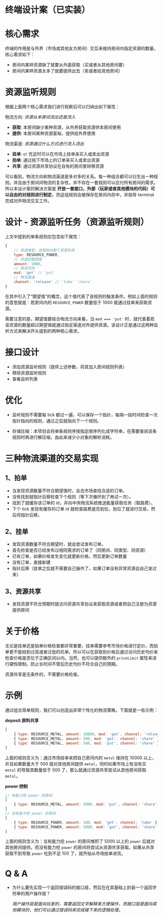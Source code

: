 # 终端设计案（已实装）

# 核心需求

终端的作用是与外界（市场或其他友方房间）交互来维持房间内指定资源的数量。核心需求如下：

- 房间内某样资源缺了就要从外面获取（买或者从其他房间要）
- 房间内某样资源太多了就要提供出去（卖或者给其他房间）

# 资源监听规则

根据上面两个核心需求我们进行观察后可以归纳出如下属性：

物流方向: *资源从本房间流出还是流入*

- **获取**: 本房间缺少某种资源，从外界获取资源供本房间使用
- **提供**: 本房间某种资源富裕，提供给外界使用

物流渠道: *资源通过什么方式进行流入流出*

- **挂单**: cr 充足时可以在市场上挂单来买入或卖出资源
- **拍单**: 通过拍下市场上的订单来买入或卖出资源
- **共享**: 通过资源共享协议在自有的房间里转移资源

可以看到，物流方向和物流渠道是多对多的关系。每一种组合都可以衍生出一种规则。并且由于房间间物流的复杂性，并不存在一套规则可以应付所有房间的需求。所以本设计案的解决方案是 **开放一套接口，外部（玩家或者其他模块的代码）可以自由的对规则进行制定**，而这组规则会被保存在房间内存中，并指导 terminal 完成对外物流交互工作。

# 设计 - 资源监听任务（资源监听规则）

上文中提到的单条规则应包含如下属性：

```js
{
    // 资源类型，该规则对那个资源生效
    type: RESOURCE_POWER,
    // 资源的期望值
    amount: 1000,
    // 物流方向
    mod: 'get' // 'put'
    // 物流渠道
    channel: 'release' // 'take' 'share'
}
```

在其中引入了“期望值”的概念，这个值代表了该规则的触发条件。例如上面的规则的意思就是：若房间内的 `RESOURCE_POWER` 数量低于 1000 就通过挂单来获取资源。

需要注意的是，期望值要结合物流方向来看，当 `mod === 'put'` 时，就代表着若该资源的数量超过期望值就通过指定渠道对外提供资源。该设计正是通过这两种监听方式来解决开头提到的两种核心需求。

# 接口设计

- 添加资源监听规则（提供上述参数，将其加入房间规则列表）
- 移除资源监听规则
- 查看监听列表

# 优化

- 监听规则不需要每 tick 都过一遍，可以保存一个指针，每隔一段时间检查一次指针指向的规则，通过之后就指向下一个规则。

- 存储压缩：本项目会将单条规则序按指定顺序列化成字符串，在需要查阅该条规则时再进行解压缩，由此来减少小对象的解析消耗。

# 三种物流渠道的交易实现

## 1、拍单

- 当发现资源数量不符合期望值时，会去市场查找合适的订单。
- 没有找到就指针后移检查下个规则（等下次循环到了再试一次）。
- 找到了就缓存该订单的 id，并向中央物流系统推送能量获取任务（取路费）。
- 下个 tick 发现有缓存的订单 id 就检查路费是否到位，到位了就进行交易，然后将指针后移。

## 2、挂单

- 发现资源数量不符合期望时，就会尝试发布订单。
- 首先检查是否已经发布过相同需求的订单了（同房间、同类型、同资源）
- 已有订单，如果价格发生变化就更新价格，然后更新订单数量
- 没有订单，直接新建
- 指针后移（挂单之后就不需要自己操作了，如果订单没有异常资源会自己发过来）

## 3、资源共享

- 发现资源不符合预期时就访问资源共享协议来获取资源或者把自己注册为资源提供房间

# 关于价格

无论是挂单还是拍单价格检查都非常重要，挂单需要参考市场价格进行定价，而拍单更不能拍到过高或者过低的坑单。所以可以在获取到价格后通过访问历史均价来检查价格是否位于正确区间以内。当然，也可以提供额外的 `priceLimit` 属性来进行硬性限制。防止长时间不管后历史均价不符合自己的预期。

资源共享是无条件的，不需要价格检查。

# 示例

通过组合简单规则，我们可以创造出非常个性化的物流策略，下面就是一些示例：

**deposit 原料共享**

```js
[
    { type: RESOURCE_METAL, amount: 10000, mod: 'get', channel: 'release' },
    { type: RESOURCE_METAL, amount: 500, mod: 'get', channel: 'share' },
    { type: RESOURCE_METAL, amount: 500, mod: 'put', channel: 'share' }
]
```

上面的规则含义为：通过市场挂单来把自己房间内的 `metal` 维持在 10000 以上，并且如果数量大于 500 就对其他房间提供 `metal`，同时如果市场上有没有买 `metal` 的导致其数量低于 500 了，那么就通过资源共享尝试从其他房间获取 `metal`。

**power 控制**

```js
// 有能力挖 power 的房间
[
    { type: RESOURCE_METAL, amount: 5000, mod: 'put', channel: 'share' }
]
// 没有能力挖 power 的房间
[
    { type: RESOURCE_POWER, amount: 100, mod: 'get', channel: 'take' },
    { type: RESOURCE_POWER, amount: 5000, mod: 'get', channel: 'share' }
]
```

上面的规则含义为：当有能力挖 `power` 的房间堆积了 5000 以上的 `power` 后就对其他房间提供。而没有能力挖 `power` 的房间将尝试从资源共享获取。如果从共享获取不到导致 `power` 吃到不足 100 了，就开始从市场拍单进货。

# Q & A

- 为什么要先实现一个返回错误码的接口层，然后在在其基础上封装一个返回字符串的用户操作层？

    *用户操作层是面向玩家的，需要返回文字解释来方便操作，而接口层是面向其他模块的，他们可以通过错误码来完成接下来的逻辑处理。*